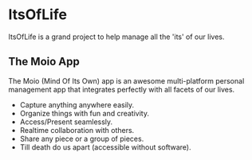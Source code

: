 ItsOfLife
================

ItsOfLife is a grand project to help manage all
the 'its' of our lives.

The Moio App
----------------------
The Moio (Mind Of Its Own) app is an awesome multi-platform
personal management app that integrates perfectly with all
facets of our lives.

* Capture anything anywhere easily.
* Organize things with fun and creativity.
* Access/Present seamlessly.
* Realtime collaboration with others.
* Share any piece or a group of pieces.
* Till death do us apart (accessible without software).

